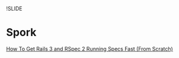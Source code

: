 !SLIDE

# Spork

[How To Get Rails 3 and RSpec 2 Running Specs Fast (From Scratch)](http://www.rubyinside.com/how-to-rails-3-and-rspec-2-4336.html)
